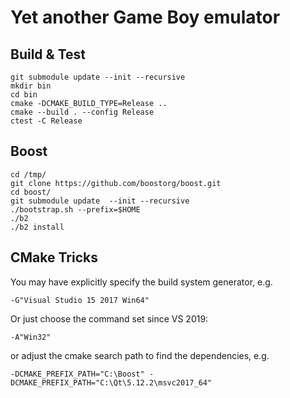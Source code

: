 Yet another Game Boy emulator
==============

Build & Test
--------

```
git submodule update --init --recursive
mkdir bin
cd bin
cmake -DCMAKE_BUILD_TYPE=Release ..
cmake --build . --config Release
ctest -C Release
```

Boost
----------

```
cd /tmp/
git clone https://github.com/boostorg/boost.git
cd boost/
git submodule update  --init --recursive
./bootstrap.sh --prefix=$HOME
./b2 
./b2 install
``` 

CMake Tricks
-----------------------

You may have explicitly specify the build system generator, e.g.

```
-G"Visual Studio 15 2017 Win64"
```

Or just choose the command set since VS 2019:

```
-A"Win32" 
```

or adjust the cmake search path to find the dependencies, e.g.

```
-DCMAKE_PREFIX_PATH="C:\Boost" -DCMAKE_PREFIX_PATH="C:\Qt\5.12.2\msvc2017_64"
```
